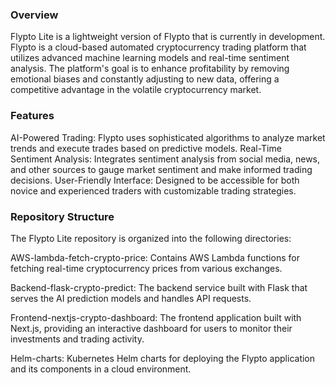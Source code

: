 ### Overview

Flypto Lite is a lightweight version of Flypto that is currently in development. Flypto is a cloud-based automated cryptocurrency trading platform that utilizes advanced machine learning models and real-time sentiment analysis. The platform's goal is to enhance profitability by removing emotional biases and constantly adjusting to new data, offering a competitive advantage in the volatile cryptocurrency market.

### Features
AI-Powered Trading: Flypto uses sophisticated algorithms to analyze market trends and execute trades based on predictive models.
Real-Time Sentiment Analysis: Integrates sentiment analysis from social media, news, and other sources to gauge market sentiment and make informed trading decisions.
User-Friendly Interface: Designed to be accessible for both novice and experienced traders with customizable trading strategies.

### Repository Structure

The Flypto Lite repository is organized into the following directories:

AWS-lambda-fetch-crypto-price: Contains AWS Lambda functions for fetching real-time cryptocurrency prices from various exchanges.

Backend-flask-crypto-predict: The backend service built with Flask that serves the AI prediction models and handles API requests.

Frontend-nextjs-crypto-dashboard: The frontend application built with Next.js, providing an interactive dashboard for users to monitor their investments and trading activity.

Helm-charts: Kubernetes Helm charts for deploying the Flypto application and its components in a cloud environment.
